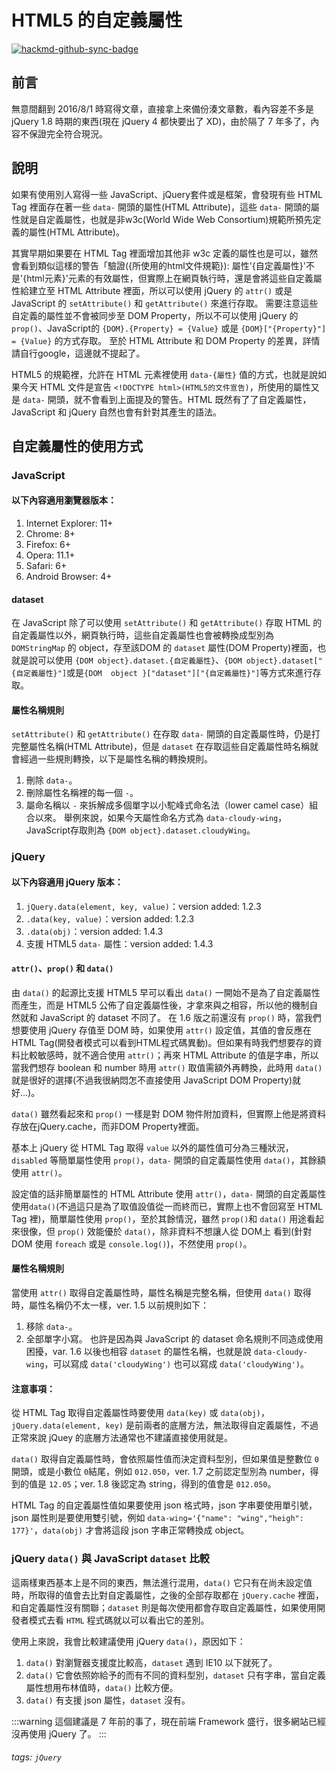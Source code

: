 # HTML5 的自定義屬性

[![hackmd-github-sync-badge](https://hackmd.io/ZheZmnejQhGeEZU7IrsKgQ/badge)](https://hackmd.io/ZheZmnejQhGeEZU7IrsKgQ)


## 前言
無意間翻到 2016/8/1 時寫得文章，直接拿上來備份湊文章數，看內容差不多是 jQuery 1.8 時期的東西(現在 jQuery 4 都快要出了 XD)，由於隔了 7 年多了，內容不保證完全符合現況。

## 說明
如果有使用別人寫得一些 JavaScript、jQuery套件或是框架，會發現有些 HTML Tag 裡面存在著一些 `data-` 開頭的屬性(HTML Attribute)，這些 `data-` 開頭的屬性就是自定義屬性，也就是非w3c(World Wide Web Consortium)規範所預先定義的屬性(HTML Attribute)。

其實早期如果要在 HTML Tag 裡面增加其他非 w3c 定義的屬性也是可以，雖然會看到類似這樣的警告「驗證({所使用的html文件規範}): 屬性'{自定義屬性}'不是'{html元素}'元素的有效屬性，但實際上在網頁執行時，還是會將這些自定義屬性給建立至 HTML Attribute 裡面，所以可以使用 jQuery 的 `attr()` 或是 JavaScript 的 `setAttribute()` 和 `getAttribute()` 來進行存取。
需要注意這些自定義的屬性並不會被同步至 DOM Property，所以不可以使用 jQuery 的 `prop()`、JavaScript的 `{DOM}.{Property} = {Value}` 或是 `{DOM}["{Property}"] = {Value}` 的方式存取。
至於 HTML Attribute 和 DOM Property 的差異，詳情請自行google，這邊就不提起了。

HTML5 的規範裡，允許在 HTML 元素裡使用 `data-{屬性}` 值的方式，也就是說如果今天 HTML 文件是宣告 `<!DOCTYPE html>(HTML5的文件宣告)`，所使用的屬性又是 `data-` 開頭，就不會看到上面提及的警告。HTML 既然有了了自定義屬性，JavaScript 和 jQuery 自然也會有針對其產生的語法。

## 自定義屬性的使用方式
### JavaScript
#### 以下內容適用瀏覽器版本：
1. Internet Explorer: 11+
2. Chrome: 8+
3. Firefox: 6+
4. Opera: 11.1+
5. Safari: 6+
6. Android Browser: 4+

#### dataset
在 JavaScript 除了可以使用 `setAttribute()` 和 `getAttribute()` 存取 HTML 的自定義屬性以外，網頁執行時，這些自定義屬性也會被轉換成型別為 `DOMStringMap` 的 object，存至該DOM 的 `dataset` 屬性(DOM Property)裡面，也就是說可以使用 `{DOM object}.dataset.{自定義屬性}`、`{DOM object}.dataset["{自定義屬性}"]`或是`{DOM  object }["dataset"]["{自定義屬性}"]`等方式來進行存取。

#### 屬性名稱規則
`setAttribute()` 和 `getAttribute()` 在存取 `data-` 開頭的自定義屬性時，仍是打完整屬性名稱(HTML Attribute)，但是 `dataset` 在存取這些自定義屬性時名稱就會經過一些規則轉換，以下是屬性名稱的轉換規則。
1. 刪除 `data-`。
2. 刪除屬性名稱裡的每一個 `-`。
3. 屬命名稱以 `-` 來拆解成多個單字以小駝峰式命名法（lower camel case）組合以來。
舉例來說，如果今天屬性命名方式為 `data-cloudy-wing`，JavaScript存取則為 `{DOM object}.dataset.cloudyWing`。

### jQuery
#### 以下內容適用 jQuery 版本：
1. `jQuery.data(element, key, value)`：version added: 1.2.3
2. `.data(key, value)`：version added: 1.2.3
3. `.data(obj)`：version added: 1.4.3
4. 支援 HTML5 `data-` 屬性：version added: 1.4.3

#### `attr()`、`prop()` 和 `data()`
由 `data()` 的起源比支援 HTML5 早可以看出 `data()` 一開始不是為了自定義屬性而產生，而是 HTML5 公佈了自定義屬性後，才拿來與之相容，所以他的機制自然就和 JavaScript 的 dataset 不同了。
在 1.6 版之前還沒有 `prop()` 時，當我們想要使用 jQuery 存值至 DOM 時，如果使用 `attr()` 設定值，其值的會反應在 HTML Tag(開發者模式可以看到HTML程式碼異動)。但如果有時我們想要存的資料比較敏感時，就不適合使用 `attr()`；再來 HTML Attribute 的值是字串，所以當我們想存 boolean 和 number 時用 `attr()` 取值需額外再轉換，此時用 `data()` 就是很好的選擇(不過我很納悶怎不直接使用 JavaScript DOM Property)就好…)。

`data()` 雖然看起來和 `prop()` 一樣是對 DOM 物件附加資料，但實際上他是將資料存放在jQuery.cache，而非DOM Property裡面。

基本上 jQuery 從 HTML Tag 取得 `value` 以外的屬性值可分為三種狀況，`disabled` 等簡單屬性使用 `prop()`，`data-` 開頭的自定義屬性使用 `data()`，其餘額使用 `attr()`。

設定值的話非簡單屬性的 HTML Attribute 使用 `attr()`，`data-` 開頭的自定義屬性使用`data()`(不過這只是為了取值設值從一而終而已，實際上也不會回寫至 HTML Tag 裡)，簡單屬性使用 `prop()`，至於其餘情況，雖然 `prop()`和 `data()` 用途看起來很像，但 `prop()` 效能優於 `data()`，除非資料不想讓人從 DOM上 看到(針對 DOM 使用 `foreach` 或是 `console.log()`)，不然使用 `prop()`。

#### 屬性名稱規則
當使用 `attr()` 取得自定義屬性時，屬性名稱是完整名稱，但使用 `data()` 取得時，屬性名稱仍不太一樣，ver. 1.5 以前規則如下：
1. 移除 `data-`。
2. 全部單字小寫。
也許是因為與 JavaScript 的 dataset 命名規則不同造成使用困擾，var. 1.6 以後也相容 `dataset` 的屬性名稱，也就是說 `data-cloudy-wing`，可以寫成 `data('cloudyWing')` 也可以寫成 `data('cloudyWing')`。

#### 注意事項：
從 HTML Tag 取得自定義屬性時要使用 `data(key)` 或 `data(obj)`，`jQuery.data(element, key)` 是前兩者的底層方法，無法取得自定義屬性，不過正常來說 jQuey 的底層方法通常也不建議直接使用就是。

`data()` 取得自定義屬性時，會依照屬性值而決定資料型別，但如果值是整數位 `0` 開頭，或是小數位 `0`結尾，例如 `012.050`，ver. 1.7 之前認定型別為 number，得到的值是 `12.05`；ver. 1.8 後認定為 string，得到的值會是 `012.050`。

HTML Tag 的自定義屬性值如果要使用 json 格式時，json 字串要使用單引號，json 屬性則是要使用雙引號，例如 `data-wing='{"name": "wing","heigh": 177}'`，`data(obj)` 才會將這段 json 字串正常轉換成 object。

### jQuery `data()` 與 JavaScript `dataset` 比較
這兩樣東西基本上是不同的東西，無法進行混用，`data()` 它只有在尚未設定值時，所取得的值會去比對自定義屬性，之後的全部存取都在 `jQuery.cache` 裡面，和自定義屬性沒有關聯；`dataset` 則是每次使用都會存取自定義屬性，如果使用開發者模式去看 `HTML` 程式碼就以可以看出它的差別。

使用上來說，我會比較建議使用 jQuery `data()`，原因如下：
1. `data()` 對瀏覽器支援度比較高，`dataset` 遇到 IE10 以下就死了。
2. `data()` 它會依照妳給予的而有不同的資料型別，`dataset` 只有字串，當自定義屬性想用布林值時，`data()` 比較方便。
3. `data()` 有支援 json 屬性，`dataset` 沒有。

:::warning
這個建議是 7 年前的事了，現在前端 Framework 盛行，很多網站已經沒再使用 jQuery 了。
:::

###### tags: `jQuery`
